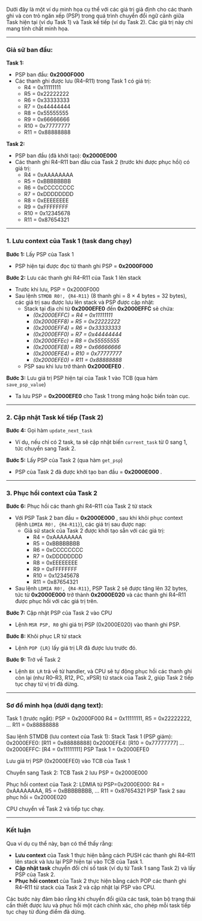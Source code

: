 Dưới đây là một ví dụ minh họa cụ thể với các giá trị giả định cho các thanh ghi và con trỏ ngăn xếp (PSP) trong quá trình chuyển đổi ngữ cảnh giữa Task hiện tại (ví dụ Task 1) và Task kế tiếp (ví dụ Task 2). Các giá trị này chỉ mang tính chất minh họa.

---

### Giả sử ban đầu:

**Task 1:**

* PSP ban đầu: **0x2000F000**
* Các thanh ghi được lưu (R4–R11) trong Task 1 có giá trị:
  * R4 = 0x11111111
  * R5 = 0x22222222
  * R6 = 0x33333333
  * R7 = 0x44444444
  * R8 = 0x55555555
  * R9 = 0x66666666
  * R10 = 0x77777777
  * R11 = 0x88888888

**Task 2:**

* PSP ban đầu (đã khởi tạo): **0x2000E000**
* Các thanh ghi R4–R11 ban đầu của Task 2 (trước khi được phục hồi) có giá trị:
  * R4 = 0xAAAAAAAA
  * R5 = 0xBBBBBBBB
  * R6 = 0xCCCCCCCC
  * R7 = 0xDDDDDDDD
  * R8 = 0xEEEEEEEE
  * R9 = 0xFFFFFFFF
  * R10 = 0x12345678
  * R11 = 0x87654321

---

### 1. **Lưu context của Task 1 (task đang chạy)**

**Bước 1:** Lấy PSP của Task 1

* PSP hiện tại được đọc từ thanh ghi PSP = **0x2000F000**

**Bước 2:** Lưu các thanh ghi R4–R11 của Task 1 lên stack

* Trước khi lưu, PSP = 0x2000F000
* Sau lệnh `STMDB R0!, {R4-R11}` (8 thanh ghi = 8 × 4 bytes = 32 bytes), các giá trị sau được lưu lên stack và PSP được cập nhật:
  * Stack tại địa chỉ từ **0x2000EFE0** đến **0x2000EFFC** sẽ chứa:
    * *(0x2000EFFC) = R4 = 0x11111111*
    * *(0x2000EFF8) = R5 = 0x22222222*
    * *(0x2000EFF4) = R6 = 0x33333333*
    * *(0x2000EFF0) = R7 = 0x44444444*
    * *(0x2000EFEc) = R8 = 0x55555555*
    * *(0x2000EFE8) = R9 = 0x66666666*
    * *(0x2000EFE4) = R10 = 0x77777777*
    * *(0x2000EFE0) = R11 = 0x88888888*
  * PSP sau khi lưu trở thành  **0x2000EFE0** .

**Bước 3:** Lưu giá trị PSP hiện tại của Task 1 vào TCB (qua hàm `save_psp_value`)

* Ta lưu PSP = **0x2000EFE0** cho Task 1 trong mảng hoặc biến toàn cục.

---

### 2. **Cập nhật Task kế tiếp (Task 2)**

**Bước 4:** Gọi hàm `update_next_task`

* Ví dụ, nếu chỉ có 2 task, ta sẽ cập nhật biến `current_task` từ 0 sang 1, tức chuyển sang Task 2.

**Bước 5:** Lấy PSP của Task 2 (qua hàm `get_psp`)

* PSP của Task 2 đã được khởi tạo ban đầu =  **0x2000E000** .

---

### 3. **Phục hồi context của Task 2**

**Bước 6:** Phục hồi các thanh ghi R4–R11 của Task 2 từ stack

* Với PSP Task 2 ban đầu =  **0x2000E000** , sau khi khôi phục context (lệnh `LDMIA R0!, {R4-R11}`), các giá trị sau được nạp:
  * Giả sử stack của Task 2 được khởi tạo sẵn với các giá trị:
    * R4 = 0xAAAAAAAA
    * R5 = 0xBBBBBBBB
    * R6 = 0xCCCCCCCC
    * R7 = 0xDDDDDDDD
    * R8 = 0xEEEEEEEE
    * R9 = 0xFFFFFFFF
    * R10 = 0x12345678
    * R11 = 0x87654321
* Sau lệnh `LDMIA R0!, {R4-R11}`, PSP Task 2 sẽ được tăng lên 32 bytes, tức từ **0x2000E000** trở thành **0x2000E020** và các thanh ghi R4–R11 được phục hồi với các giá trị trên.

**Bước 7:** Cập nhật PSP của Task 2 vào CPU

* Lệnh `MSR PSP, R0` ghi giá trị PSP (0x2000E020) vào thanh ghi PSP.

**Bước 8:** Khôi phục LR từ stack

* Lệnh `POP {LR}` lấy giá trị LR đã được lưu trước đó.

**Bước 9:** Trở về Task 2

* Lệnh `BX LR` trả về từ handler, và CPU sẽ tự động phục hồi các thanh ghi còn lại (như R0–R3, R12, PC, xPSR) từ stack của Task 2, giúp Task 2 tiếp tục chạy từ vị trí đã dừng.

---

### Sơ đồ minh họa (dưới dạng text):


Task 1 (trước ngắt):
   PSP = 0x2000F000
   R4 = 0x11111111, R5 = 0x22222222, ... R11 = 0x88888888

Sau lệnh STMDB (lưu context của Task 1):
   Stack Task 1 (PSP giảm):
   0x2000EFE0: [R11 = 0x88888888]
   0x2000EFE4: [R10 = 0x77777777]
   ...
   0x2000EFFC: [R4 = 0x11111111]
   PSP Task 1 = 0x2000EFE0

Lưu giá trị PSP (0x2000EFE0) vào TCB của Task 1

Chuyển sang Task 2:
   TCB Task 2 lưu PSP = 0x2000E000

Phục hồi context của Task 2:
   LDMIA từ PSP=0x2000E000:
      R4 = 0xAAAAAAAA, R5 = 0xBBBBBBBB, ... R11 = 0x87654321
   PSP Task 2 sau phục hồi = 0x2000E020

CPU chuyển về Task 2 và tiếp tục chạy.

---

### Kết luận

Qua ví dụ cụ thể này, bạn có thể thấy rằng:

* **Lưu context** của Task 1 thực hiện bằng cách PUSH các thanh ghi R4–R11 lên stack và lưu lại PSP hiện tại vào TCB của Task 1.
* **Cập nhật task** chuyển đổi chỉ số task (ví dụ từ Task 1 sang Task 2) và lấy PSP của Task 2.
* **Phục hồi context** của Task 2 thực hiện bằng cách POP các thanh ghi R4–R11 từ stack của Task 2 và cập nhật lại PSP vào CPU.

Các bước này đảm bảo rằng khi chuyển đổi giữa các task, toàn bộ trạng thái cần thiết được lưu và phục hồi một cách chính xác, cho phép mỗi task tiếp tục chạy từ đúng điểm đã dừng.
